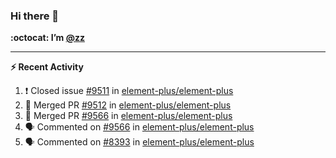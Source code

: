 ### Hi there 👋

**:octocat: I’m [@zz](https://github.com/holazz)**

---

**:zap: Recent Activity**

<!--START_SECTION:activity-->
1. ❗️ Closed issue [#9511](https://github.com/element-plus/element-plus/issues/9511) in [element-plus/element-plus](https://github.com/element-plus/element-plus)
2. 🎉 Merged PR [#9512](https://github.com/element-plus/element-plus/pull/9512) in [element-plus/element-plus](https://github.com/element-plus/element-plus)
3. 🎉 Merged PR [#9566](https://github.com/element-plus/element-plus/pull/9566) in [element-plus/element-plus](https://github.com/element-plus/element-plus)
4. 🗣 Commented on [#9566](https://github.com/element-plus/element-plus/issues/9566) in [element-plus/element-plus](https://github.com/element-plus/element-plus)
5. 🗣 Commented on [#8393](https://github.com/element-plus/element-plus/issues/8393) in [element-plus/element-plus](https://github.com/element-plus/element-plus)
<!--END_SECTION:activity-->
